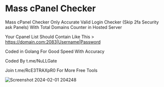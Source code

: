 # Mass cPanel Checker

Mass cPanel Checker Only Accurate Valid Login Checker (Skip 2fa Security ask Panels) With Total Domains Counter in Hosted Server

Your Cpanel List Should Contain Like This > https://domain.com:2083|Username|Password

Coded in Golang For Good Speed With Accuracy

Coded By t.me/NuLLGate

Join t.me/RcE3TRAXpR0 For More Free Tools

![Screenshot 2024-02-01 204248](https://github.com/NuLLGateMax/Mass-cPanel-Checker-In-Golang/assets/158483572/aed3e2af-aaa5-4572-9b0a-fdb62120db2b)

